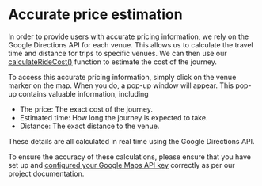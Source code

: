 # Accurate price estimation 

In order to provide users with accurate pricing information, we rely on the Google Directions API for each venue. This allows us to calculate the travel time and distance for trips to specific venues. We can then use our [calculateRideCost()](../src/utils/calculateRideCost.ts) function to estimate the cost of the journey.

To access this accurate pricing information, simply click on the venue marker on the map. When you do, a pop-up window will appear. This pop-up contains valuable information, including

- The price: The exact cost of the journey.
- Estimated time: How long the journey is expected to take.
- Distance: The exact distance to the venue.

These details are all calculated in real time using the Google Directions API. 

To ensure the accuracy of these calculations, please ensure that you have set up and [configured your Google Maps API key](../design_notes/4_add_googlemaps_apy_key.md) correctly as per our project documentation.